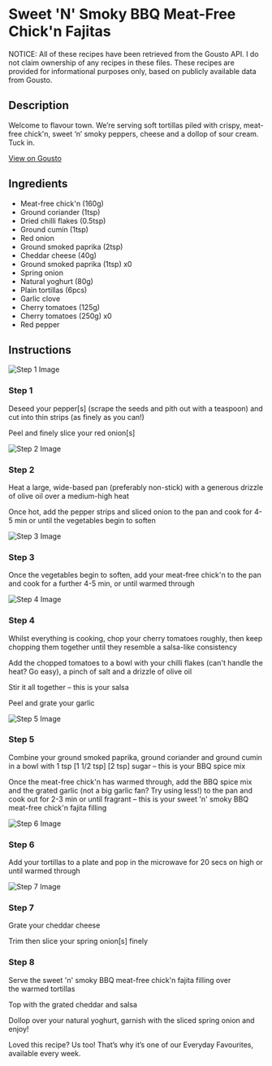 # Sweet 'N' Smoky BBQ Meat-Free Chick'n Fajitas

NOTICE: All of these recipes have been retrieved from the Gousto API. I do not claim ownership of any recipes in these files. These recipes are provided for informational purposes only, based on publicly available data from Gousto.

## Description

Welcome to flavour town. We’re serving soft tortillas piled with crispy, meat-free chick'n, sweet ‘n’ smoky peppers, cheese and a dollop of sour cream. Tuck in. 

[View on Gousto](https://www.gousto.co.uk/recipes/cookbook/sweet-n-smoky-bbq-meat-free-chickn-fajitas)

## Ingredients

- Meat-free chick'n (160g)
- Ground coriander (1tsp)
- Dried chilli flakes (0.5tsp)
- Ground cumin (1tsp)
- Red onion
- Ground smoked paprika (2tsp)
- Cheddar cheese (40g)
- Ground smoked paprika (1tsp) x0
- Spring onion
- Natural yoghurt (80g)
- Plain tortillas (6pcs)
- Garlic clove
- Cherry tomatoes (125g)
- Cherry tomatoes (250g) x0
- Red pepper

## Instructions

![Step 1 Image](https://production-media.gousto.co.uk/cms/recipe-step-image/step-1-copy-7-1647970283530-x200.jpg)

### Step 1

Deseed your pepper[s] (scrape the seeds and pith out with a teaspoon) and cut into thin strips (as finely as you can!)

Peel and finely slice your red onion[s]

![Step 2 Image](https://production-media.gousto.co.uk/cms/recipe-step-image/step-2-copy-7-1647970288542-x200.jpg)

### Step 2

Heat a large, wide-based pan (preferably non-stick) with a generous drizzle of olive oil over a medium-high heat

Once hot, add the pepper strips and sliced onion to the pan and cook for 4-5 min or until the vegetables begin to soften

![Step 3 Image](https://production-media.gousto.co.uk/cms/recipe-step-image/step-3-copy-7-1647970293876-x200.jpg)

### Step 3

Once the vegetables begin to soften, add your meat-free chick'n to the pan and cook for a further 4-5 min, or until warmed through

![Step 4 Image](https://production-media.gousto.co.uk/cms/recipe-step-image/step-4-copy-5-1647970327708-x200.jpg)

### Step 4

Whilst everything is cooking, chop your cherry tomatoes roughly, then keep chopping them together until they resemble a salsa-like consistency

Add the chopped tomatoes to a bowl with your chilli flakes (can't handle the heat? Go easy), a pinch of salt and a drizzle of olive oil

Stir it all together – this is your salsa

Peel and grate your garlic

![Step 5 Image](https://production-media.gousto.co.uk/cms/recipe-step-image/step-5-copy-7-1647970340307-x200.jpg)

### Step 5

Combine your ground smoked paprika, ground coriander and ground cumin in a bowl with 1 tsp <span class="text-purple">[1 1/2 tsp]</span> <span class="text-danger">[2 tsp]</span> sugar – this is your BBQ spice mix

Once the meat-free chick'n has warmed through, add the BBQ spice mix and the grated garlic (not a big garlic fan? Try using less!) to the pan and cook out for 2-3 min or until fragrant – this is your sweet 'n' smoky BBQ meat-free chick'n fajita filling

![Step 6 Image](https://production-media.gousto.co.uk/cms/recipe-step-image/Plain-tortillas-on-a-plate-1667991153307-x200.jpg)

### Step 6

Add your tortillas to a plate and pop in the microwave for 20 secs on high or until warmed through

![Step 7 Image](https://production-media.gousto.co.uk/cms/recipe-step-image/step-7-copy-7-1647970354190-x200.jpg)

### Step 7

Grate your cheddar cheese

Trim then slice your spring onion[s] finely

### Step 8

Serve the sweet 'n' smoky BBQ meat-free chick'n fajita filling over the warmed tortillas

Top with the grated cheddar and salsa

Dollop over your natural yoghurt, garnish with the sliced spring onion and enjoy!

<span class="text-danger">Loved this recipe? Us too! That’s why it’s one of our Everyday Favourites, available every week.</span>

